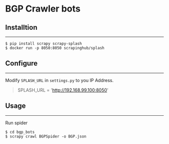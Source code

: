 # BGP Crawler bots

## Installtion
---

```
$ pip install scrapy scrapy-splash
$ docker run -p 8050:8050 scrapinghub/splash
```

## Configure
---

Modify `SPLASH_URL` in `settings.py` to you IP Address.

> SPLASH_URL = 'http://192.168.99.100:8050'

## Usage
---

Run spider
```
$ cd bgp_bots
$ scrapy crawl BGPSpider -o BGP.json
```
